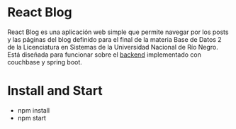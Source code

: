# React Blog

React Blog es una aplicación web simple que permite navegar por los posts y las páginas del blog definido para el final de la materia Base de Datos 2 de la Licenciatura en Sistemas de la Universidad Nacional de Río Negro. Está diseñada para funcionar sobre el [backend](https://github.com/Vainillas/couchbaseblogs) implementado con couchbase y spring boot. 

# Install and Start

- npm install
- npm start

